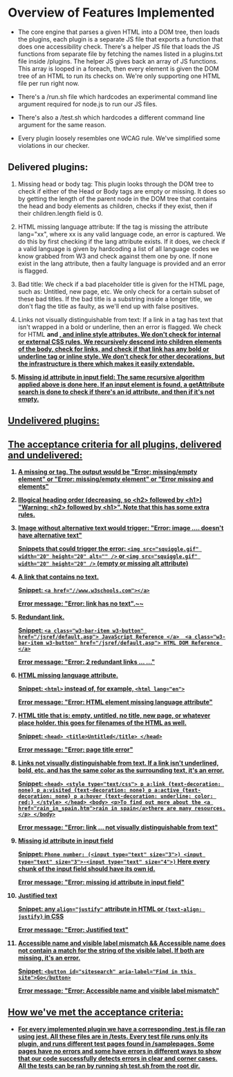 # Overview of Features Implemented

- The core engine that parses a given HTML into a DOM tree, then loads the plugins, each plugin is a separate JS file that exports a function that does one accessibility check. There's a helper JS file that loads the JS functions from separate file by fetching the names listed in a plugins.txt file inside /plugins. The helper JS gives back an array of JS functions. This array is looped in a foreach, then every element is given the DOM tree of an HTML to run its checks on. We're only supporting one HTML file per run right now.

- There's a /run.sh file which hardcodes an experimental command line argument required for node.js to run our JS files.

- There's also a /test.sh which hardcodes a different command line argument for the same reason.

- Every plugin loosely resembles one WCAG rule. We've simplified some violations in our checker.

## Delivered plugins:

1. Missing head or body tag: This plugin looks through the DOM tree to check if either of the Head or Body tags are empty or missing. It does so by getting the length of the parent node in the DOM tree that contains the head and body elements as children, checks if they exist, then if their children.length field is 0. 

1. HTML missing language attribute: If the <HTML> tag is missing the attribute lang="xx", where xx is any valid language code, an error is captured. We do this by first checking if the lang attribute exists. If it does, we check if a valid language is given by hardcoding a list of all language codes we know grabbed from W3 and check against them one by one. If none exist in the lang attribute, then a faulty language is provided and an error is flagged.
  
1. Bad title: We check if a bad placeholder title is given for the HTML page, such as: Untitled, new page, etc. We only check for a certain subset of these bad titles. If the bad title is a substring inside a longer title, we don't flag the title as faulty, as we'll end up with false positives. 
  
1. Links not visually distinguishable from text: If a link in a <a> tag has text that isn't wrapped in a bold or underline, then an error is flagged. We check for HTML <b> and <u>, and inline style attributes. We don't check for internal or external CSS rules. We recursively descend into children elements of the body, check for links, and check if that link has any bold or underline tag or inline style. We don't check for other decorations, but the infrastructure is there which makes it easily extendable.
  
1. Missing id attribute in input field: The same recursive algorithm applied above is done here. If an input element is found, a getAttribute search is done to check if there's an id attribute, and then if it's not empty.
  
## Undelivered plugins:
  
## The acceptance criteria for all plugins, delivered and undelivered:

1. A missing <head> or <body> tag. The output would be "Error: missing/empty <head> element" or "Error: missing/empty <body> element" or "Error missing <head> and <body> elements"
1. Illogical heading order (decreasing, so \<h2> followed by \<h1>) "Warning: \<h2> followed by \<h1>". Note that this has some extra rules.
1. Image without alternative text would trigger: "Error: image .... doesn't have alternative text"

      Snippets that could trigger the error: `<img src="squiggle.gif" width="20" height="20" alt="" />` or `<img src="squiggle.gif" width="20" height="20" />` (empty or missing alt attribute)
1. A link that contains no text.
  
     Snippet: `<a href="//www.w3schools.com"></a>`
  
     Error message: "Error: link <a href="//www.w3schools.com"></a> has no text".~~
1. Redundant link.
  
     Snippet: ```<a class="w3-bar-item w3-button" href="/jsref/default.asp"> JavaScript Reference </a> 
  <a class="w3-bar-item w3-button" href="/jsref/default.asp"> HTML DOM Reference </a>```
  
     Error message: "Error: 2 redundant links ... ..."
1. HTML missing language attribute.
  
     Snippet: `<html>` instead of, for example, `<html lang="en">`
  
      Error message: "Error: HTML element missing language attribute"
1. HTML title that is: empty, untitled, no title, new page, or whatever place holder. this goes for filenames of the HTML as well.
  
     Snippet: `<head> <title>Untitled</title> </head>`
     
      Error message: "Error: page title error"
1. Links not visually distinguishable from text. If a link isn't underlined, bold, etc. and has the same color as the surrounding text, it's an error.
  
     Snippet: ```<head> <style type="text/css"> p a:link {text-decoration: none} p a:visited {text-decoration: none} p a:active {text-decoration: none} p a:hover {text-decoration: underline; color: red;} </style> </head> <body> <p>To find out more about the <a href="rain_in_spain.htm">rain in spain</a>there are many resources.</p> </body>``` 
  
     Error message: "Error: link ... not visually distinguishable from text"
1. Missing id attribute in input field
  
     Snippet: `Phone number: (<input type="text" size="3">) <input type="text" size="3">-<input type="text" size="4">)` Here every chunk of the input field should have its own id.
  
      Error message: "Error: missing id attribute in input field"
1. Justified text
  
     Snippet: any `align="justify"` attribute in HTML or `{text-align: justify}` in CSS
  
     Error message: "Error: Justified text"
1. Accessible name and visible label mismatch && Accessible name does not contain a match for the string of the visible label. If both are missing, it's an error.
  
     Snippet: `<button id="sitesearch" aria-label="Find in this site">Go</button>`
  
     Error message: "Error: Accessible name and visible label mismatch"
  
  
 ## How we've met the acceptance criteria:
  - For every implemented plugin we have a corresponding .test.js file ran using jest. All these files are in /tests. Every test file runs only its plugin, and runs different test pages found in /samplepages. Some pages have no errors and some have errors in different ways to show that our code successfully detects errors in clear and corner cases. All the tests can be ran by running sh test.sh from the root dir.
